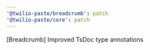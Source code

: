 ```yaml
---
'@twilio-paste/breadcrumb': patch
'@twilio-paste/core': patch
---
```


[Breadcrumb] Improved TsDoc type annotations
